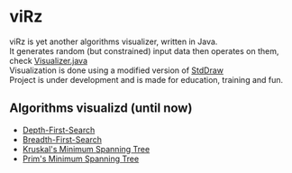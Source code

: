 # viRz
  viRz is yet another algorithms visualizer, written in Java.  
  It generates random (but constrained) input data then operates on them, check [Visualizer.java](src/Visualizer.java)  
  Visualization is done using a modified version of [StdDraw](https://algs4.cs.princeton.edu/code/edu/princeton/cs/algs4/StdDraw.java.html)  
  Project is under development and is made for education, training and fun.  
  
## Algorithms visualizd (until now)    
- [Depth-First-Search](https://en.wikipedia.org/wiki/Depth-first_search)  
- [Breadth-First-Search](https://en.wikipedia.org/wiki/Breadth-first_search)  
- [Kruskal's Minimum Spanning Tree](https://en.wikipedia.org/wiki/Kruskal%27s_algorithm)  
- [Prim's Minimum Spanning Tree](https://en.wikipedia.org/wiki/Prim%27s_algorithm)  
